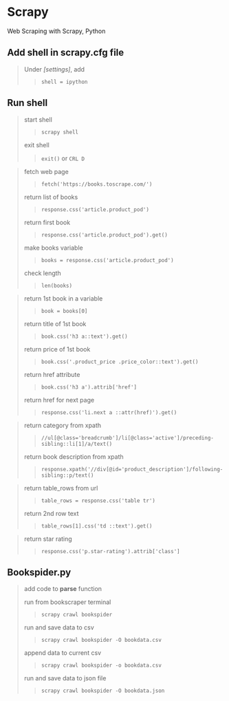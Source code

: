 # Scrapy
 Web Scraping with Scrapy, Python

## Add shell in scrapy.cfg file
>Under *[settings]*, add
>>`shell = ipython`

## Run shell
>start shell 
>>`scrapy shell`
>
>exit shell
>>`exit()` or `CRL D`

>fetch web page
>>`fetch('https://books.toscrape.com/')`
>
>return list of books
>>`response.css('article.product_pod')`
>
>return first book
>>`response.css('article.product_pod').get()`
>
>make books variable
>>`books = response.css('article.product_pod')`
>
>check length
>>`len(books)`

>return 1st book in a variable
>>`book = books[0]`
>
>return title of 1st book
>>`book.css('h3 a::text').get()`
>
>return price of 1st book
>>`book.css('.product_price .price_color::text').get()`
>
>return href attribute 
>>`book.css('h3 a').attrib['href']`
>
>return href for next page
>>`response.css('li.next a ::attr(href)').get()`

>return category from xpath
>>`//ul[@class='breadcrumb']/li[@class='active']/preceding-sibling::li[1]/a/text()`
>
>return book description from xpath
>>`response.xpath('//div[@id='product_description']/following-sibling::p/text()`

>return table_rows from url
>>`table_rows = response.css('table tr')`
>
>return 2nd row text
>>`table_rows[1].css('td ::text').get()`

>return star rating
>>`response.css('p.star-rating').attrib['class']`


## Bookspider.py
>add code to **parse** function
>
>run from bookscraper terminal
>>`scrapy crawl bookspider`
>
>run and save data to csv 
>>`scrapy crawl bookspider -O bookdata.csv`
>
>append data to current csv
>>`scrapy crawl bookspider -o bookdata.csv`
>
>run and save data to json file
>>`scrapy crawl bookspider -O bookdata.json`
